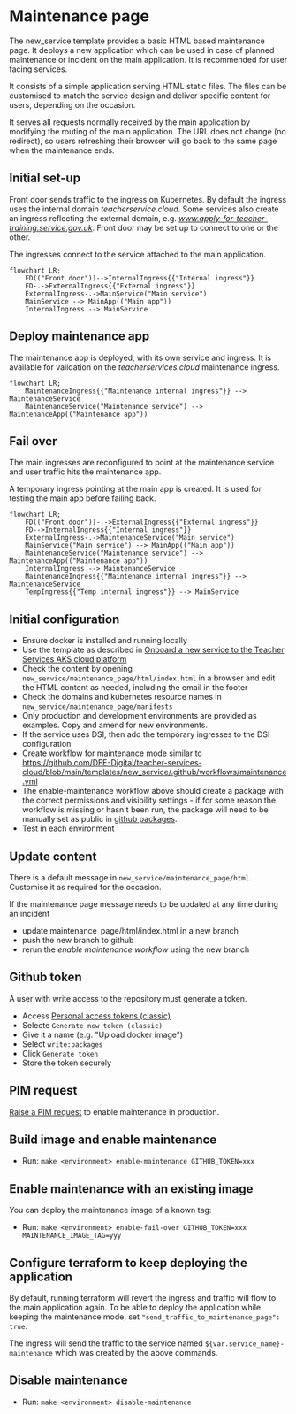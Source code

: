 # Maintenance page

The new_service template provides a basic HTML based maintenance page. It deploys a new application which can be used in case of planned maintenance or incident on the main application. It is recommended for user facing services.

It consists of a simple application serving HTML static files. The files can be customised to match the service design and deliver specific content for users, depending on the occasion.

It serves all requests normally received by the main application by modifying the routing of the main application. The URL does not change (no redirect), so users refreshing their browser will go back to the same page when the maintenance ends.

## Initial set-up
Front door sends traffic to the ingress on Kubernetes. By default the ingress uses the internal domain *teacherservice.cloud*. Some services also create an ingress reflecting the external domain, e.g. *www.apply-for-teacher-training.service.gov.uk*. Front door may be set up to connect to one or the other.

The ingresses connect to the service attached to the main application.

```mermaid
flowchart LR;
    FD(("Front door"))-->InternalIngress{{"Internal ingress"}}
    FD-.->ExternalIngress{{"External ingress"}}
    ExternalIngress-.->MainService("Main service")
    MainService --> MainApp(("Main app"))
    InternalIngress --> MainService
```

## Deploy maintenance app
The maintenance app is deployed, with its own service and ingress. It is available for validation on the *teacherservices.cloud* maintenance ingress.

```mermaid
flowchart LR;
    MaintenanceIngress{{"Maintenance internal ingress"}} --> MaintenanceService
    MaintenanceService("Maintenance service") --> MaintenanceApp(("Maintenance app"))
```

## Fail over
The main ingresses are reconfigured to point at the maintenance service and user traffic hits the maintenance app.

A temporary ingress pointing at the main app is created. It is used for testing the main app before failing back.
```mermaid
flowchart LR;
    FD(("Front door"))-.->ExternalIngress{{"External ingress"}}
    FD-->InternalIngress{{"Internal ingress"}}
    ExternalIngress-.->MaintenanceService("Main service")
    MainService("Main service") --> MainApp(("Main app"))
    MaintenanceService("Maintenance service") --> MaintenanceApp(("Maintenance app"))
    InternalIngress --> MaintenanceService
    MaintenanceIngress{{"Maintenance internal ingress"}} --> MaintenanceService
    TempIngress{{"Temp internal ingress"}} --> MainService
```

## Initial configuration
- Ensure docker is installed and running locally
- Use the template as described in [Onboard a new service to the Teacher Services AKS cloud platform](onboard-service.md)
- Check the content by opening `new_service/maintenance_page/html/index.html` in a browser and edit the HTML content as needed, including the email in the footer
- Check the domains and kubernetes resource names in `new_service/maintenance_page/manifests`
- Only production and development environments are provided as examples. Copy and amend for new environments.
- If the service uses DSI, then add the temporary ingresses to the DSI configuration
- Create workflow for maintenance mode similar to https://github.com/DFE-Digital/teacher-services-cloud/blob/main/templates/new_service/.github/workflows/maintenance.yml
- The enable-maintenance workflow above should create a package with the correct permissions and visibility settings - if for some reason the workflow is missing or hasn't been run, the package will need to be manually set as public in [github packages](https://github.com/orgs/DFE-Digital/packages).
- Test in each environment

## Update content
There is a default message in `new_service/maintenance_page/html`. Customise it as required for the occasion.

If the maintenance page message needs to be updated at any time during an incident
- update maintenance_page/html/index.html in a new branch
- push the new branch to github
- rerun the *enable maintenance workflow* using the new branch

## Github token
A user with write access to the repository must generate a token.

- Access [Personal access tokens (classic)](https://github.com/settings/tokens)
- Selecte `Generate new token (classic)`
- Give it a name (e.g. "Upload docker image")
- Select `write:packages`
- Click `Generate token`
- Store the token securely

## PIM request
[Raise a PIM request](developer-onboarding.md#how-to-request-pim) to enable maintenance in production.

## Build image and enable maintenance
- Run: `make <environment> enable-maintenance GITHUB_TOKEN=xxx`

## Enable maintenance with an existing image
You can deploy the maintenance image of a known tag:

- Run: `make <environment> enable-fail-over GITHUB_TOKEN=xxx MAINTENANCE_IMAGE_TAG=yyy`

## Configure terraform to keep deploying the application
By default, running terraform will revert the ingress and traffic will flow to the main application again. To be able to deploy the application while keeping the maintenance mode, set `"send_traffic_to_maintenance_page": true`.

The ingress will send the traffic to the service named `${var.service_name}-maintenance` which was created by the above commands.

## Disable maintenance
- Run: `make <environment> disable-maintenance`
